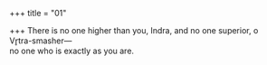 +++
title = "01"

+++
There is no one higher than you, Indra, and no one superior, o  
Vr̥tra-smasher—  
no one who is exactly as you are.  